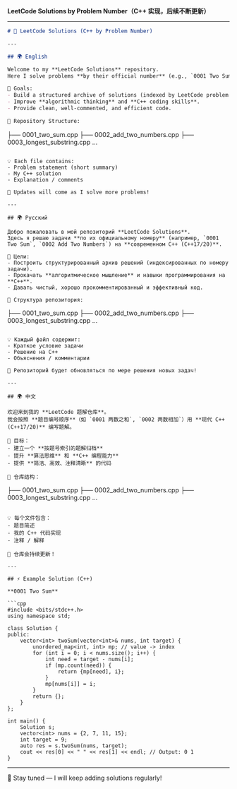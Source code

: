 
**LeetCode Solutions by Problem Number（C++ 实现，后续不断更新）**



---

```md
# 📘 LeetCode Solutions (C++ by Problem Number)

---

## 🌍 English

Welcome to my **LeetCode Solutions** repository.  
Here I solve problems **by their official number** (e.g., `0001 Two Sum`, `0002 Add Two Numbers`) using **modern C++ (C++17/20)**.  

📌 Goals:
- Build a structured archive of solutions (indexed by LeetCode problem number).  
- Improve **algorithmic thinking** and **C++ coding skills**.  
- Provide clean, well-commented, and efficient code.  

📂 Repository Structure:
```

├── 0001\_two\_sum.cpp
├── 0002\_add\_two\_numbers.cpp
├── 0003\_longest\_substring.cpp
...

```

💡 Each file contains:
- Problem statement (short summary)  
- My C++ solution  
- Explanation / comments  

🚀 Updates will come as I solve more problems!

---

## 🌍 Русский

Добро пожаловать в мой репозиторий **LeetCode Solutions**.  
Здесь я решаю задачи **по их официальному номеру** (например, `0001 Two Sum`, `0002 Add Two Numbers`) на **современном C++ (C++17/20)**.  

📌 Цели:
- Построить структурированный архив решений (индексированных по номеру задачи).  
- Прокачать **алгоритмическое мышление** и навыки программирования на **C++**.  
- Давать чистый, хорошо прокомментированный и эффективный код.  

📂 Структура репозитория:
```

├── 0001\_two\_sum.cpp
├── 0002\_add\_two\_numbers.cpp
├── 0003\_longest\_substring.cpp
...

```

💡 Каждый файл содержит:
- Краткое условие задачи  
- Решение на C++  
- Объяснения / комментарии  

🚀 Репозиторий будет обновляться по мере решения новых задач!

---

## 🌍 中文

欢迎来到我的 **LeetCode 题解仓库**。  
我会按照 **题目编号顺序**（如 `0001 两数之和`, `0002 两数相加`）用 **现代 C++ (C++17/20)** 编写题解。  

📌 目标：
- 建立一个 **按题号索引的题解归档**  
- 提升 **算法思维** 和 **C++ 编程能力**  
- 提供 **简洁、高效、注释清晰** 的代码  

📂 仓库结构：
```

├── 0001\_two\_sum.cpp
├── 0002\_add\_two\_numbers.cpp
├── 0003\_longest\_substring.cpp
...

````

💡 每个文件包含：
- 题目简述  
- 我的 C++ 代码实现  
- 注释 / 解释  

🚀 仓库会持续更新！

---

## ⚡ Example Solution (C++)

**0001 Two Sum**

```cpp
#include <bits/stdc++.h>
using namespace std;

class Solution {
public:
    vector<int> twoSum(vector<int>& nums, int target) {
        unordered_map<int, int> mp; // value -> index
        for (int i = 0; i < nums.size(); i++) {
            int need = target - nums[i];
            if (mp.count(need)) {
                return {mp[need], i};
            }
            mp[nums[i]] = i;
        }
        return {};
    }
};

int main() {
    Solution s;
    vector<int> nums = {2, 7, 11, 15};
    int target = 9;
    auto res = s.twoSum(nums, target);
    cout << res[0] << " " << res[1] << endl; // Output: 0 1
}
````

---

📌 Stay tuned — I will keep adding solutions regularly!

```

